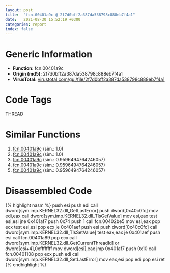 ```yaml
---
layout: post
title:  "fcn.00401a9c @ 2f7d0bff2a387da538798c888eb7f4a1"
date:   2021-08-30 15:52:19 +0300
categories: report
index: false
---
```


# Generic Information
- **Function:** fcn.00401a9c
- **Origin (md5):** 2f7d0bff2a387da538798c888eb7f4a1
- **VirusTotal:** [virustotal.com/gui/file/2f7d0bff2a387da538798c888eb7f4a1][virustotal_ref]

# Code Tags
<span class="tag" id="THREAD">THREAD</span>


# Similar Functions

1. [fcn.00401a9c][similar_1_ref] (sim.: 1.0)
2. [fcn.00401a9c][similar_2_ref] (sim.: 1.0)
3. [fcn.00401a9c][similar_3_ref] (sim.: 0.9596494764246057)
4. [fcn.00401a9c][similar_4_ref] (sim.: 0.9596494764246057)
5. [fcn.00401a9c][similar_5_ref] (sim.: 0.9596494764246057)


# Disassembled Code

{% highlight nasm %}
push esi
push edi
call dword[sym.imp.KERNEL32.dll_GetLastError]
push dword[0x40c0fc]
mov edi,eax
call dword[sym.imp.KERNEL32.dll_TlsGetValue]
mov esi,eax
test esi,esi
jne 0x401af7
push 0x74
push 1
call fcn.00402be5
mov esi,eax
pop ecx
test esi,esi
pop ecx
je 0x401aef
push esi
push dword[0x40c0fc]
call dword[sym.imp.KERNEL32.dll_TlsSetValue]
test eax,eax
je 0x401aef
push esi
call fcn.00401a89
pop ecx
call dword[sym.imp.KERNEL32.dll_GetCurrentThreadId]
or dword[esi+4],0xffffffff
mov dword[esi],eax
jmp 0x401af7
push 0x10
call fcn.00401108
pop ecx
push edi
call dword[sym.imp.KERNEL32.dll_SetLastError]
mov eax,esi
pop edi
pop esi
ret 
{% endhighlight %}


[similar_1_ref]: /report/fcn.00401a9c@cbc200f66cbffbddf5df52f7c0da283a
[similar_2_ref]: /report/fcn.00401a9c@78e5dc2c72c64cc6c5d52f92c1b99bab
[similar_3_ref]: /report/fcn.00401a9c@7436b228208d6e33d334e1efceedcf57
[similar_4_ref]: /report/fcn.00401a9c@1f0b69f3f482787ddb533b384f81cdf1
[similar_5_ref]: /report/fcn.00401a9c@8912a6bd1add3d8b86feb51a00252709
[virustotal_ref]: https://www.virustotal.com/gui/file/2f7d0bff2a387da538798c888eb7f4a1